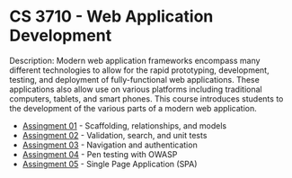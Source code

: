 # CS 3710 - Web Application Development

Description: Modern web application frameworks encompass many different technologies to allow for the rapid prototyping, development, testing, and deployment of fully-functional web applications.  These applications also allow use on various platforms including traditional computers, tablets, and smart phones. This course introduces students to the development of the various parts of a modern web application.

- [Assingment 01](/Assignment%2001) - Scaffolding, relationships, and models
- [Assingment 02](/Assignment%2002) - Validation, search, and unit tests
- [Assingment 03](/Assignment%2003) - Navigation and authentication
- [Assingment 04](/Assignment%2004) - Pen testing with OWASP
- [Assingment 05](/Assignment%2005) - Single Page Application (SPA)
